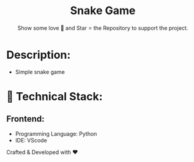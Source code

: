 <h1 align="center">
  Snake Game
</h1>

<p align="center">
Show some love 💜 and Star ⭐️ the Repository to support the project.
</p>

# Description:
- Simple snake game 

# 🚀 Technical Stack:

## Frontend:
- Programming Language: Python
- IDE: VScode

Crafted & Developed with ❤️
